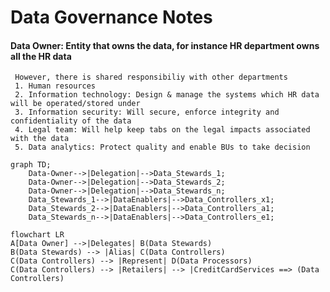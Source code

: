 # Data Governance Notes
#### Data Owner: Entity that owns the data, for instance HR department owns all the HR data
     However, there is shared responsibiliy with other departments
     1. Human resources
     2. Information technology: Design & manage the systems which HR data will be operated/stored under
     3. Information security: Will secure, enforce integrity and confidentiality of the data
     4. Legal team: Will help keep tabs on the legal impacts associated with the data
     5. Data analytics: Protect quality and enable BUs to take decision

```mermaid
graph TD;
    Data-Owner-->|Delegation|-->Data_Stewards_1;
    Data-Owner-->|Delegation|-->Data_Stewards_2;
    Data-Owner-->|Delegation|-->Data_Stewards_n; 
    Data_Stewards_1-->|DataEnablers|-->Data_Controllers_x1;
    Data_Stewards_2-->|DataEnablers|-->Data_Controllers_a1;
    Data_Stewards_n-->|DataEnablers|-->Data_Controllers_e1;
```



```mermaid
flowchart LR
A[Data Owner] -->|Delegates| B(Data Stewards)
B(Data Stewards) --> |Alias| C(Data Controllers)
C(Data Controllers) --> |Represent| D(Data Processors)
C(Data Controllers) --> |Retailers| --> |CreditCardServices ==> (Data Controllers)
```
